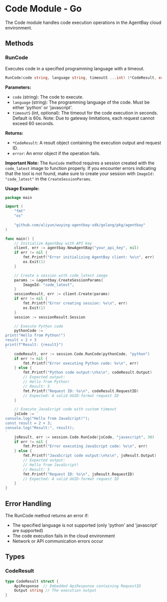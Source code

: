 # Code Module - Go

The Code module handles code execution operations in the AgentBay cloud environment.

## Methods

### RunCode

Executes code in a specified programming language with a timeout.

```go
RunCode(code string, language string, timeoutS ...int) (*CodeResult, error)
```

**Parameters:**
- `code` (string): The code to execute.
- `language` (string): The programming language of the code. Must be either 'python' or 'javascript'.
- `timeoutS` (int, optional): The timeout for the code execution in seconds. Default is 60s. Note: Due to gateway limitations, each request cannot exceed 60 seconds.

**Returns:**
- `*CodeResult`: A result object containing the execution output and request ID.
- `error`: An error object if the operation fails.

**Important Note:**
The `RunCode` method requires a session created with the `code_latest` image to function properly. If you encounter errors indicating that the tool is not found, make sure to create your session with `ImageId: "code_latest"` in the `CreateSessionParams`.

**Usage Example:**

```go
package main

import (
    "fmt"
    "os"
    
    "github.com/aliyun/wuying-agentbay-sdk/golang/pkg/agentbay"
)

func main() {
    // Initialize AgentBay with API key
    client, err := agentbay.NewAgentBay("your_api_key", nil)
    if err != nil {
        fmt.Printf("Error initializing AgentBay client: %v\n", err)
        os.Exit(1)
    }

    // Create a session with code_latest image
    params := &agentbay.CreateSessionParams{
        ImageId: "code_latest",
    }
    sessionResult, err := client.Create(params)
    if err != nil {
        fmt.Printf("Error creating session: %v\n", err)
        os.Exit(1)
    }
    session := sessionResult.Session

    // Execute Python code
    pythonCode := `
print("Hello from Python!")
result = 2 + 3
print(f"Result: {result}")
`
    codeResult, err := session.Code.RunCode(pythonCode, "python")
    if err != nil {
        fmt.Printf("Error executing Python code: %v\n", err)
    } else {
        fmt.Printf("Python code output:\n%s\n", codeResult.Output)
        // Expected output:
        // Hello from Python!
        // Result: 5
        fmt.Printf("Request ID: %s\n", codeResult.RequestID)
        // Expected: A valid UUID-format request ID
    }

    // Execute JavaScript code with custom timeout
    jsCode := `
console.log("Hello from JavaScript!");
const result = 2 + 3;
console.log("Result:", result);
`
    jsResult, err := session.Code.RunCode(jsCode, "javascript", 30)
    if err != nil {
        fmt.Printf("Error executing JavaScript code: %v\n", err)
    } else {
        fmt.Printf("JavaScript code output:\n%s\n", jsResult.Output)
        // Expected output:
        // Hello from JavaScript!
        // Result: 5
        fmt.Printf("Request ID: %s\n", jsResult.RequestID)
        // Expected: A valid UUID-format request ID
    }
}
```

## Error Handling

The RunCode method returns an error if:
- The specified language is not supported (only 'python' and 'javascript' are supported)
- The code execution fails in the cloud environment
- Network or API communication errors occur

## Types

### CodeResult

```go
type CodeResult struct {
    ApiResponse  // Embedded ApiResponse containing RequestID
    Output string // The execution output
}
``` 
